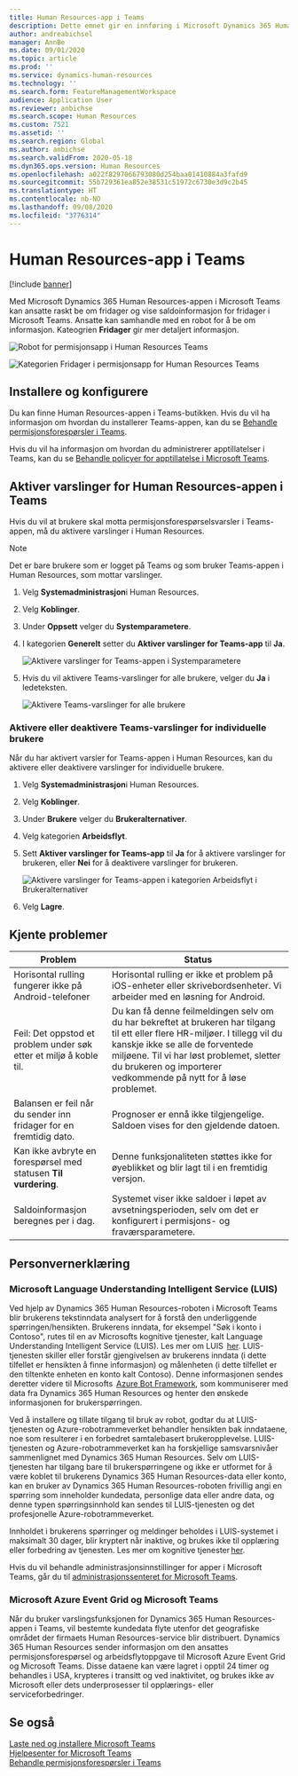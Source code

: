 ```yaml
---
title: Human Resources-app i Teams
description: Dette emnet gir en innføring i Microsoft Dynamics 365 Human Resources-appen i Microsoft Teams.
author: andreabichsel
manager: AnnBe
ms.date: 09/01/2020
ms.topic: article
ms.prod: ''
ms.service: dynamics-human-resources
ms.technology: ''
ms.search.form: FeatureManagementWorkspace
audience: Application User
ms.reviewer: anbichse
ms.search.scope: Human Resources
ms.custom: 7521
ms.assetid: ''
ms.search.region: Global
ms.author: anbichse
ms.search.validFrom: 2020-05-18
ms.dyn365.ops.version: Human Resources
ms.openlocfilehash: a022f8297066793080d254baa01410884a3fafd9
ms.sourcegitcommit: 55b729361ea852e38531c51972c6730e3d9c2b45
ms.translationtype: HT
ms.contentlocale: nb-NO
ms.lasthandoff: 09/08/2020
ms.locfileid: "3776314"
---
```

# <a name="human-resources-app-in-teams"></a>Human Resources-app i Teams

[!include [banner](includes/preview-feature.md)]

Med Microsoft Dynamics 365 Human Resources-appen i Microsoft Teams kan ansatte raskt be om fridager og vise saldoinformasjon for fridager i Microsoft Teams. Ansatte kan samhandle med en robot for å be om informasjon. Kateogrien **Fridager** gir mer detaljert informasjon.

![Robot for permisjonsapp i Human Resources Teams](./media/hr-admin-teams-leave-app-bot.png)

![Kategorien Fridager i permisjonsapp for Human Resources Teams](./media/hr-teams-leave-app-timeoff-tab.png)

## <a name="install-and-setup"></a>Installere og konfigurere

Du kan finne Human Resources-appen i Teams-butikken. Hvis du vil ha informasjon om hvordan du installerer Teams-appen, kan du se [Behandle permisjonsforespørsler i Teams](hr-teams-leave-app.md).

Hvis du vil ha informasjon om hvordan du administrerer apptillatelser i Teams, kan du se [Behandle policyer for apptillatelse i Microsoft Teams](https://docs.microsoft.com/MicrosoftTeams/teams-app-permission-policies).

## <a name="enable-notifications-for-the-human-resources-app-in-teams"></a>Aktiver varslinger for Human Resources-appen i Teams

Hvis du vil at brukere skal motta permisjonsforespørselsvarsler i Teams-appen, må du aktivere varslinger i Human Resources.

>[!NOTE]
>Det er bare brukere som er logget på Teams og som bruker Teams-appen i Human Resources, som mottar varslinger.

1. Velg **Systemadministrasjon**i Human Resources.

2. Velg **Koblinger**.

3. Under **Oppsett** velger du **Systemparametere**.

4. I kategorien **Generelt** setter du **Aktiver varslinger for Teams-app** til **Ja**.

   ![Aktivere varslinger for Teams-appen i Systemparametere](./media/hr-admin-teams-leave-app-enable-notifications.png)

5. Hvis du vil aktivere Teams-varslinger for alle brukere, velger du **Ja** i ledeteksten.

   ![Aktivere Teams-varslinger for alle brukere](./media/hr-admin-teams-leave-app-notifications-all-users.png)

### <a name="turn-teams-notifications-on-or-off-for-individual-users"></a>Aktivere eller deaktivere Teams-varslinger for individuelle brukere

Når du har aktivert varsler for Teams-appen i Human Resources, kan du aktivere eller deaktivere varslinger for individuelle brukere.

1. Velg **Systemadministrasjon**i Human Resources.

2. Velg **Koblinger**.

3. Under **Brukere** velger du **Brukeralternativer**.

4. Velg kategorien **Arbeidsflyt**.

5. Sett **Aktiver varslinger for Teams-app** til **Ja** for å aktivere varslinger for brukeren, eller **Nei** for å deaktivere varslinger for brukeren.

   ![Aktivere varslinger for Teams-appen i kategorien Arbeidsflyt i Brukeralternativer](./media/hr-admin-teams-leave-app-notifications.png)

6. Velg **Lagre**.

## <a name="known-issues"></a>Kjente problemer

| Problem | Status |
| --- | --- |
| Horisontal rulling fungerer ikke på Android-telefoner | Horisontal rulling er ikke et problem på iOS-enheter eller skrivebordsenheter. Vi arbeider med en løsning for Android. |
| Feil: Det oppstod et problem under søk etter et miljø å koble til. | Du kan få denne feilmeldingen selv om du har bekreftet at brukeren har tilgang til ett eller flere HR-miljøer. I tillegg vil du kanskje ikke se alle de forventede miljøene. Til vi har løst problemet, sletter du brukeren og importerer vedkommende på nytt for å løse problemet. |
| Balansen er feil når du sender inn fridager for en fremtidig dato. | Prognoser er ennå ikke tilgjengelige. Saldoen vises for den gjeldende datoen. |
| Kan ikke avbryte en forespørsel med statusen **Til vurdering**. | Denne funksjonaliteten støttes ikke for øyeblikket og blir lagt til i en fremtidig versjon. |
| Saldoinformasjon beregnes per i dag. | Systemet viser ikke saldoer i løpet av avsetningsperioden, selv om det er konfigurert i permisjons- og fraværsparametere. |

## <a name="privacy-notice"></a>Personvernerklæring

### <a name="microsoft-language-understanding-intelligent-service-luis"></a>Microsoft Language Understanding Intelligent Service (LUIS)

Ved hjelp av Dynamics 365 Human Resources-roboten i Microsoft Teams blir brukerens tekstinndata analysert for å forstå den underliggende spørringen/hensikten. Brukerens inndata, for eksempel "Søk i konto i Contoso", rutes til en av Microsofts kognitive tjenester, kalt Language Understanding Intelligent Service (LUIS). Les mer om LUIS  [her](https://www.luis.ai/). LUIS-tjenesten skiller eller forstår gjengivelsen av brukerens inndata (i dette tilfellet er hensikten å finne informasjon) og målenheten (i dette tilfellet er den tiltenkte enheten en konto kalt Contoso). Denne informasjonen sendes deretter videre til Microsofts  [Azure Bot Framework](https://azure.microsoft.com/services/bot-service/), som kommuniserer med data fra Dynamics 365 Human Resources og henter den ønskede informasjonen for brukerspørringen. 

Ved å installere og tillate tilgang til bruk av robot, godtar du at LUIS-tjenesten og Azure-robotrammeverket behandler hensikten bak inndataene, noe som resulterer i en forbedret samtalebasert brukeropplevelse. LUIS-tjenesten og Azure-robotrammeverket kan ha forskjellige samsvarsnivåer sammenlignet med Dynamics 365 Human Resources. Selv om LUIS-tjenesten har tilgang bare til brukerspørringene og ikke er utformet for å være koblet til brukerens Dynamics 365 Human Resources-data eller konto, kan en bruker av Dynamics 365 Human Resources-roboten frivillig angi en spørring som inneholder kundedata, personlige data eller andre data, og denne typen spørringsinnhold kan sendes til LUIS-tjenesten og det profesjonelle Azure-robotrammeverket. 

Innholdet i brukerens spørringer og meldinger beholdes i LUIS-systemet i maksimalt 30 dager, blir kryptert når inaktive, og brukes ikke til opplæring eller forbedring av tjenesten. Les mer om kognitive tjenester [her](https://azure.microsoft.com/services/cognitive-services/language-understanding-intelligent-service/). 

Hvis du vil behandle administrasjonsinnstillinger for apper i Microsoft Teams, går du til [administrasjonssenteret for Microsoft Teams](https://admin.teams.microsoft.com/).

### <a name="microsoft-azure-event-grid-and-microsoft-teams"></a>Microsoft Azure Event Grid og Microsoft Teams

Når du bruker varslingsfunksjonen for Dynamics 365 Human Resources-appen i Teams, vil bestemte kundedata flyte utenfor det geografiske området der firmaets Human Resources-service blir distribuert. Dynamics 365 Human Resources sender informasjon om den ansattes permisjonsforespørsel og arbeidsflytoppgave til Microsoft Azure Event Grid og Microsoft Teams. Disse dataene kan være lagret i opptil 24 timer og behandles i USA, krypteres i transitt og ved inaktivitet, og brukes ikke av Microsoft eller dets underprosesser til opplærings- eller serviceforbedringer.

## <a name="see-also"></a>Se også 

[Laste ned og installere Microsoft Teams](https://support.office.com/article/download-and-install-microsoft-teams-422bf3aa-9ae8-46f1-83a2-e65720e1a34d)</br>
[Hjelpesenter for Microsoft Teams](https://support.office.com/teams)</br>
[Behandle permisjonsforespørsler i Teams](hr-teams-leave-app.md)

